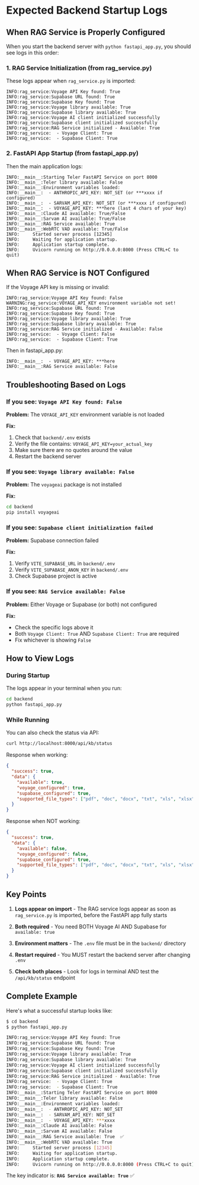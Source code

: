# Expected Backend Startup Logs

## When RAG Service is Properly Configured

When you start the backend server with `python fastapi_app.py`, you should see logs in this order:

### 1. RAG Service Initialization (from rag_service.py)

These logs appear when `rag_service.py` is imported:

```
INFO:rag_service:Voyage API Key found: True
INFO:rag_service:Supabase URL found: True
INFO:rag_service:Supabase Key found: True
INFO:rag_service:Voyage library available: True
INFO:rag_service:Supabase library available: True
INFO:rag_service:Voyage AI client initialized successfully
INFO:rag_service:Supabase client initialized successfully
INFO:rag_service:RAG Service initialized - Available: True
INFO:rag_service:  - Voyage Client: True
INFO:rag_service:  - Supabase Client: True
```

### 2. FastAPI App Startup (from fastapi_app.py)

Then the main application logs:

```
INFO:__main__:Starting Teler FastAPI Service on port 8000
INFO:__main__:Teler library available: False
INFO:__main__:Environment variables loaded:
INFO:__main__:  - ANTHROPIC_API_KEY: NOT_SET (or ***xxxx if configured)
INFO:__main__:  - SARVAM_API_KEY: NOT_SET (or ***xxxx if configured)
INFO:__main__:  - VOYAGE_API_KEY: ***here (last 4 chars of your key)
INFO:__main__:Claude AI available: True/False
INFO:__main__:Sarvam AI available: True/False
INFO:__main__:RAG Service available: True
INFO:__main__:WebRTC VAD available: True/False
INFO:     Started server process [12345]
INFO:     Waiting for application startup.
INFO:     Application startup complete.
INFO:     Uvicorn running on http://0.0.0.0:8000 (Press CTRL+C to quit)
```

## When RAG Service is NOT Configured

If the Voyage API key is missing or invalid:

```
INFO:rag_service:Voyage API Key found: False
WARNING:rag_service:VOYAGE_API_KEY environment variable not set!
INFO:rag_service:Supabase URL found: True
INFO:rag_service:Supabase Key found: True
INFO:rag_service:Voyage library available: True
INFO:rag_service:Supabase library available: True
INFO:rag_service:RAG Service initialized - Available: False
INFO:rag_service:  - Voyage Client: False
INFO:rag_service:  - Supabase Client: True
```

Then in fastapi_app.py:

```
INFO:__main__:  - VOYAGE_API_KEY: ***here
INFO:__main__:RAG Service available: False
```

## Troubleshooting Based on Logs

### If you see: `Voyage API Key found: False`

**Problem:** The `VOYAGE_API_KEY` environment variable is not loaded

**Fix:**
1. Check that `backend/.env` exists
2. Verify the file contains: `VOYAGE_API_KEY=your_actual_key`
3. Make sure there are no quotes around the value
4. Restart the backend server

### If you see: `Voyage library available: False`

**Problem:** The `voyageai` package is not installed

**Fix:**
```bash
cd backend
pip install voyageai
```

### If you see: `Supabase client initialization failed`

**Problem:** Supabase connection failed

**Fix:**
1. Verify `VITE_SUPABASE_URL` in `backend/.env`
2. Verify `VITE_SUPABASE_ANON_KEY` in `backend/.env`
3. Check Supabase project is active

### If you see: `RAG Service available: False`

**Problem:** Either Voyage or Supabase (or both) not configured

**Fix:**
- Check the specific logs above it
- Both `Voyage Client: True` AND `Supabase Client: True` are required
- Fix whichever is showing `False`

## How to View Logs

### During Startup

The logs appear in your terminal when you run:

```bash
cd backend
python fastapi_app.py
```

### While Running

You can also check the status via API:

```bash
curl http://localhost:8000/api/kb/status
```

Response when working:
```json
{
  "success": true,
  "data": {
    "available": true,
    "voyage_configured": true,
    "supabase_configured": true,
    "supported_file_types": ["pdf", "doc", "docx", "txt", "xls", "xlsx"]
  }
}
```

Response when NOT working:
```json
{
  "success": true,
  "data": {
    "available": false,
    "voyage_configured": false,
    "supabase_configured": true,
    "supported_file_types": ["pdf", "doc", "docx", "txt", "xls", "xlsx"]
  }
}
```

## Key Points

1. **Logs appear on import** - The RAG service logs appear as soon as `rag_service.py` is imported, before the FastAPI app fully starts

2. **Both required** - You need BOTH Voyage AI AND Supabase for `available: true`

3. **Environment matters** - The `.env` file must be in the `backend/` directory

4. **Restart required** - You MUST restart the backend server after changing `.env`

5. **Check both places** - Look for logs in terminal AND test the `/api/kb/status` endpoint

## Complete Example

Here's what a successful startup looks like:

```bash
$ cd backend
$ python fastapi_app.py

INFO:rag_service:Voyage API Key found: True
INFO:rag_service:Supabase URL found: True
INFO:rag_service:Supabase Key found: True
INFO:rag_service:Voyage library available: True
INFO:rag_service:Supabase library available: True
INFO:rag_service:Voyage AI client initialized successfully
INFO:rag_service:Supabase client initialized successfully
INFO:rag_service:RAG Service initialized - Available: True
INFO:rag_service:  - Voyage Client: True
INFO:rag_service:  - Supabase Client: True
INFO:__main__:Starting Teler FastAPI Service on port 8000
INFO:__main__:Teler library available: False
INFO:__main__:Environment variables loaded:
INFO:__main__:  - ANTHROPIC_API_KEY: NOT_SET
INFO:__main__:  - SARVAM_API_KEY: NOT_SET
INFO:__main__:  - VOYAGE_API_KEY: ***xxxx
INFO:__main__:Claude AI available: False
INFO:__main__:Sarvam AI available: False
INFO:__main__:RAG Service available: True  ✅
INFO:__main__:WebRTC VAD available: True
INFO:     Started server process [12345]
INFO:     Waiting for application startup.
INFO:     Application startup complete.
INFO:     Uvicorn running on http://0.0.0.0:8000 (Press CTRL+C to quit)
```

The key indicator is: **`RAG Service available: True`** ✅
